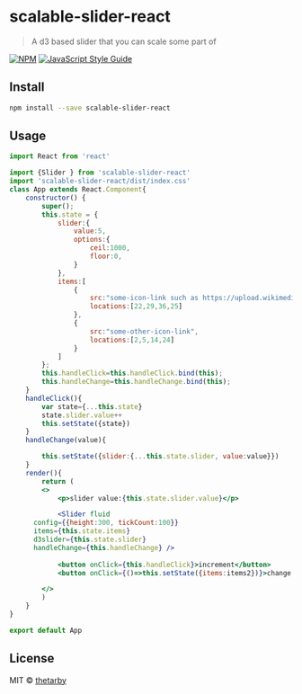 # scalable-slider-react

> A d3 based slider that you can scale some part of 

[![NPM](https://img.shields.io/npm/v/scalable-slider-react.svg)](https://www.npmjs.com/package/scalable-slider-react) [![JavaScript Style Guide](https://img.shields.io/badge/code_style-standard-brightgreen.svg)](https://standardjs.com)

## Install

```bash
npm install --save scalable-slider-react
```

## Usage

```jsx
import React from 'react'

import {Slider } from 'scalable-slider-react'
import 'scalable-slider-react/dist/index.css'
class App extends React.Component{
  	constructor() {
	    super();
	    this.state = {
			slider:{
			  	value:5, 
			  	options:{
			        ceil:1000,
			        floor:0,
			  	}
			},
			items:[
				{
					src:"some-icon-link such as https://upload.wikimedia.org/wikipedia/commons/b/b1/Yellow_card.svg",
					locations:[22,29,36,25]
				},
				{
					src:"some-other-icon-link",
					locations:[2,5,14,24]
				}
			]
	    };
	    this.handleClick=this.handleClick.bind(this);
	    this.handleChange=this.handleChange.bind(this);
	}
	handleClick(){
		var state={...this.state}
		state.slider.value++
		this.setState({state})
	}
	handleChange(value){

		this.setState({slider:{...this.state.slider, value:value}})
	}
	render(){
		return (
		<>
			<p>slider value:{this.state.slider.value}</p>

			<Slider fluid
      config={{height:300, tickCount:100}} 
      items={this.state.items} 
      d3slider={this.state.slider}
      handleChange={this.handleChange} />
      
			<button onClick={this.handleClick}>increment</button>
			<button onClick={()=>this.setState({items:items2})}>change icons</button>

		</>	
		)
	}
}

export default App

```

## License

MIT © [thetarby](https://github.com/thetarby)
